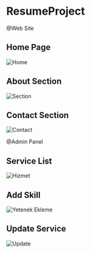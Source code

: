 # ResumeProject

@Web Site

Home Page
------------
![Home](https://user-images.githubusercontent.com/106198602/232319422-626684bf-6a5a-4f19-97c3-7d04f17c7eae.png)

About Section
------------
![Section](https://user-images.githubusercontent.com/106198602/232319474-59a43081-b01e-4202-a39f-8c211a718549.png)

Contact Section
------------
![Contact](https://user-images.githubusercontent.com/106198602/232319699-608f142c-c7b9-495b-aba1-e7b825721b7f.png)


@Admin Panel

Service List 
-----------
![Hizmet](https://user-images.githubusercontent.com/106198602/232319583-d0ed9bb4-fc7f-4aef-b28f-987cb795a252.png)

Add Skill
----------
![Yetenek Ekleme](https://user-images.githubusercontent.com/106198602/232319602-153336f8-aa89-462d-a7a5-07302cf40821.png)

Update Service
----------
![Update](https://user-images.githubusercontent.com/106198602/232319640-7635937f-90b4-42fb-90a2-f1701d4fb279.png)

